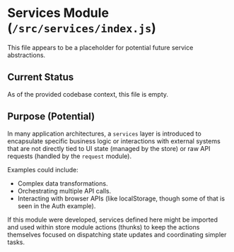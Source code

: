 # Services Module (`/src/services/index.js`)

This file appears to be a placeholder for potential future service abstractions.

## Current Status

As of the provided codebase context, this file is empty.

## Purpose (Potential)

In many application architectures, a `services` layer is introduced to encapsulate specific business logic or interactions with external systems that are not directly tied to UI state (managed by the store) or raw API requests (handled by the `request` module).

Examples could include:

-   Complex data transformations.
-   Orchestrating multiple API calls.
-   Interacting with browser APIs (like localStorage, though some of that is seen in the Auth example).

If this module were developed, services defined here might be imported and used within store module actions (thunks) to keep the actions themselves focused on dispatching state updates and coordinating simpler tasks.